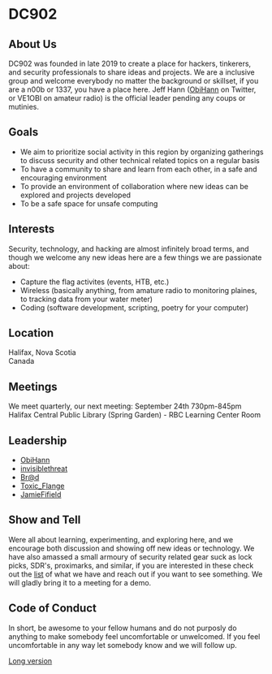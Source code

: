 # DC902

## About Us

DC902 was founded in late 2019 to create a place for hackers, tinkerers, and security professionals to share ideas and projects. We are a inclusive group and welcome everybody no matter the background or skillset, if you are a n00b or 1337, you have a place here. Jeff Hann ([ObiHann][1] on Twitter, or VE1OBI on amateur radio) is the official leader pending any coups or mutinies.

## Goals

- We aim to prioritize social activity in this region by organizing gatherings to discuss security and other technical related topics on a regular basis
- To have a community to share and learn from each other, in a safe and encouraging environment
- To provide an environment of collaboration where new ideas can be explored and projects developed 
- To be a safe space for unsafe computing

## Interests

Security, technology, and hacking are almost infinitely broad terms, and though we welcome any new ideas here are a few things we are passionate about:

- Capture the flag activites (events, HTB, etc.)
- Wireless (basically anything, from amature radio to monitoring plaines, to tracking data from your water meter)
- Coding (software development, scripting, poetry for your computer)

## Location

Halifax, Nova Scotia   
Canada

## Meetings

We meet quarterly, our next meeting:
September 24th 730pm-845pm
Halifax Central Public Library (Spring Garden) - RBC Learning Center Room

## Leadership

- [ObiHann][1]
- [invisiblethreat][2]
- [Br@d][3]
- [Toxic_Flange][4]
- [JamieFifield][5]

## Show and Tell

Were all about learning, experimenting, and exploring here, and we encourage both discussion and showing off new ideas or technology. We have also amassed a small armoury of security related gear suck as lock picks, SDR's, proximarks, and similar, if you are interested in these check out the [list](https://github.com/defcon902/defcon902.github.io/blob/master/show-and-tell.md) of what we have and reach out if you want to see something. We will gladly bring it to a meeting for a demo.

## Code of Conduct

In short, be awesome to your fellow humans and do not purposly do anything to make somebody feel uncomfortable or unwelcomed. If you feel uncomfortable in any way let somebody know and we will follow up.

[Long version](https://github.com/defcon902/defcon902.github.io/blob/master/CONDUCT.md)

[1]: https://twitter.com/ObiHann
[2]: https://twitter.com/blacktip
[3]: https://twitter.com/Brad_Call
[4]: https://twitter.com/Toxic_Flange
[5]: https://twitter.com/0x4a616d6965
